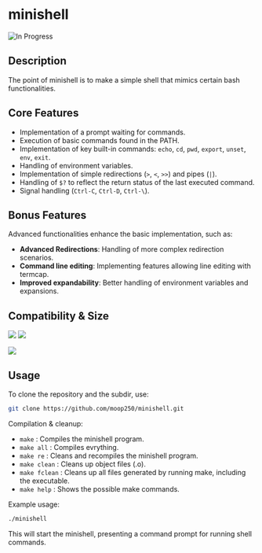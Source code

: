 # minishell
![In Progress](https://img.shields.io/badge/In_Progress-orange)

## Description

The point of minishell is to make a simple shell that mimics certain bash functionalities.

## Core Features

- Implementation of a prompt waiting for commands.
- Execution of basic commands found in the PATH.
- Implementation of key built-in commands: `echo`, `cd`, `pwd`, `export`, `unset`, `env`, `exit`.
- Handling of environment variables.
- Implementation of simple redirections (`>`, `<`, `>>`) and pipes (`|`).
- Handling of `$?` to reflect the return status of the last executed command.
- Signal handling (`Ctrl-C`, `Ctrl-D`, `Ctrl-\`).

## Bonus Features

Advanced functionalities enhance the basic implementation, such as:

- **Advanced Redirections**: Handling of more complex redirection scenarios.
- **Command line editing**: Implementing features allowing line editing with termcap.
- **Improved expandability**: Better handling of environment variables and expansions.

## Compatibility & Size

![](https://img.shields.io/badge/WSL-0a97f5?style=for-the-badge&logo=linux&logoColor=white)
![](https://img.shields.io/badge/mac%20os-000000?style=for-the-badge&logo=apple&logoColor=white)

![](https://img.shields.io/github/languages/code-size/moop250/minishell_priv?color=5BCFFF)

## Usage

To clone the repository and the subdir, use:
```bash
git clone https://github.com/moop250/minishell.git
```

Compilation & cleanup:

- `make` : Compiles the minishell program.
- `make all` : Compiles evrything.
- `make re` : Cleans and recompiles the minishell program.
- `make clean` : Cleans up object files (.o).
- `make fclean` : Cleans up all files generated by running make, including the executable.
- `make help` : Shows the possible make commands.

Example usage:

```bash
./minishell
```
This will start the minishell, presenting a command prompt for running shell commands.
